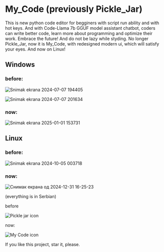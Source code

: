 # My_Code (previously Pickle_Jar)
This is new python code editor for begginers with script run ability and with hot keys. And with Code-Llama 7b GGUF model assistant chatbot, coders can write better code, learn more about programming and optimize their work. Embrace the future! And do not be lazy while styding. No longer Pickle_Jar, now it is My_Code, with redesigned modern ui, which will satisfy your eyes. And now on Linux!

## Windows

### before:
![Snimak ekrana 2024-07-07 194405](https://github.com/Anonymous6598/Pickle_jar/assets/121385046/4a18cdfd-e923-40e2-8559-6661dd2683c9)

![Snimak ekrana 2024-07-07 201634](https://github.com/Anonymous6598/Pickle_jar/assets/121385046/5c652629-c381-4d91-91da-5a40ab596552)

### now:

![Snimak ekrana 2025-01-01 153731](https://github.com/user-attachments/assets/3d16be12-58cf-4612-a510-5dae3b8b47ef)

## Linux

### before:

![Snimak ekrana 2024-10-05 003718](https://github.com/user-attachments/assets/351119e0-bb26-48b2-a8d4-ec9b33ff9063)

### now:

![Снимак екрана од 2024-12-31 16-25-23](https://github.com/user-attachments/assets/e9ba5c39-8c37-4498-8ed0-e43a1e39bf31)

(everything is in Serbian) 

before

![Pickle jar icon](https://github.com/Anonymous6598/Pickle_jar/assets/121385046/1b00a62d-94b2-4b37-be72-760843b5bc32)

now:

![My Code icon](https://github.com/user-attachments/assets/fc871189-63e2-47a7-89f4-1aff3b950d33)

If you like this project, star it, please.
